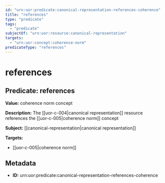 ```yaml
---
id: "urn:uor:predicate:canonical-representation-references-coherence"
title: "references"
type: "predicate"
tags:
  - "predicate"
subjectOf: "urn:uor:resource:canonical-representation"
targets:
  - "urn:uor:concept:coherence-norm"
predicateType: "references"
---
```


# references

## Predicate: references

**Value:** coherence norm concept

**Description:** The [[uor-c-004|canonical representation]] resource references the [[uor-c-005|coherence norm]] concept

**Subject:** [[canonical-representation|canonical representation]]

**Targets:**

- [[uor-c-005|coherence norm]]

## Metadata

- **ID:** urn:uor:predicate:canonical-representation-references-coherence
